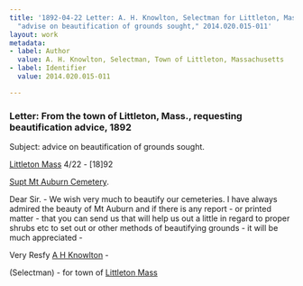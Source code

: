 ```yaml
---
title: '1892-04-22 Letter: A. H. Knowlton, Selectman for Littleton, Mass. to Superintendent,
  "advise on beautification of grounds sought," 2014.020.015-011'
layout: work
metadata:
- label: Author
  value: A. H. Knowlton, Selectman, Town of Littleton, Massachusetts
- label: Identifier
  value: 2014.020.015-011

---
```

<div class="pages">
<div id="page-1485732">
<h3><a name="page-1485732">Letter: From the town of Littleton, Mass., requesting beautification advice, 1892</a></h3>
<div class="page-content">
<p>Subject: advice on beautification of grounds sought.</p>
<p><a href='/pages/subjects/90738' title='Littleton, MA'>Littleton Mass</a> <date when='1892-04-22'>4/22 - [18]92</date></p>
<p><a href='/pages/subjects/58078' title='Lovering, James W.'><!--Lovering-->Supt Mt Auburn Cemetery</a>.</p>
<p>Dear Sir. -<span class='line-break'> </span>We wish<span class='line-break'> </span>very much to beautify our<span class='line-break'> </span>cemeteries. I have always<span class='line-break'> </span>admired the beauty of Mt<span class='line-break'> </span>Auburn and if there is<span class='line-break'> </span>any report - or printed<span class='line-break'> </span>matter - that you can send<span class='line-break'> </span>us that will help us<span class='line-break'> </span>out a little in regard<span class='line-break'> </span>to proper shrubs etc to <span class='line-break'> </span>set out or other methods<span class='line-break'> </span>of beautifying grounds - it<span class='line-break'> </span>will be much appreciated -</p>
<p>Very Resfy<span class='line-break'> </span><a href='/pages/subjects/90739' title='Knowlton, A. H., Mr.'>A H Knowlton</a> -</p>
<p>(Selectman) -  for town of <a href='/pages/subjects/90738' title='Littleton, MA'>Littleton<span class='line-break'> </span>Mass</a></p>
</div>
</div>
<br />
</div>
